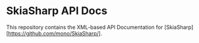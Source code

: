 # SkiaSharp API Docs

This repository contains the XML-based API Documentation for [SkiaSharp][https://github.com/mono/SkiaSharp/]. 

